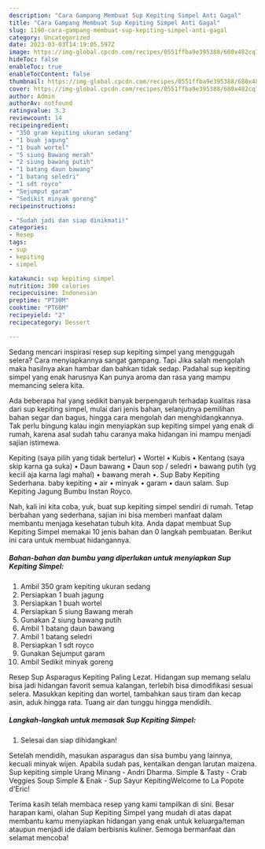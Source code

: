 ```yaml
---
description: "Cara Gampang Membuat Sup Kepiting Simpel Anti Gagal"
title: "Cara Gampang Membuat Sup Kepiting Simpel Anti Gagal"
slug: 1190-cara-gampang-membuat-sup-kepiting-simpel-anti-gagal
category: Uncategorized
date: 2023-03-03T14:19:05.597Z
image: https://img-global.cpcdn.com/recipes/0551ffba9e395388/680x482cq70/sup-kepiting-simpel-foto-resep-utama.jpg
hideToc: false
enableToc: true
enableTocContent: false
thumbnail: https://img-global.cpcdn.com/recipes/0551ffba9e395388/680x482cq70/sup-kepiting-simpel-foto-resep-utama.jpg
cover: https://img-global.cpcdn.com/recipes/0551ffba9e395388/680x482cq70/sup-kepiting-simpel-foto-resep-utama.jpg
author: Admin
authorAv: notfound
ratingvalue: 3.3
reviewcount: 14
recipeingredient:
- "350 gram kepiting ukuran sedang"
- "1 buah jagung"
- "1 buah wortel"
- "5 siung Bawang merah"
- "2 siung bawang putih"
- "1 batang daun bawang"
- "1 batang seledri"
- "1 sdt royco"
- "Sejumput garam"
- "Sedikit minyak goreng"
recipeinstructions:

- "Sudah jadi dan siap dinikmati!"
categories:
- Resep
tags:
- sup
- kepiting
- simpel

katakunci: sup kepiting simpel 
nutrition: 300 calories
recipecuisine: Indonesian
preptime: "PT30M"
cooktime: "PT60M"
recipeyield: "2"
recipecategory: Dessert

---
```



Sedang mencari inspirasi resep sup kepiting simpel yang menggugah selera? Cara menyiapkannya sangat gampang. Tapi Jika salah mengolah maka hasilnya akan hambar dan bahkan tidak sedap. Padahal sup kepiting simpel yang enak harusnya Kan punya aroma dan rasa yang mampu memancing selera kita.


Ada beberapa hal yang sedikit banyak berpengaruh terhadap kualitas rasa dari sup kepiting simpel, mulai dari jenis bahan, selanjutnya pemilihan bahan segar dan bagus, hingga cara mengolah dan menghidangkannya. Tak perlu bingung kalau ingin menyiapkan sup kepiting simpel yang enak di rumah, karena asal sudah tahu caranya maka hidangan ini mampu menjadi sajian istimewa.

Kepiting (saya pilih yang tidak bertelur) • Wortel • Kubis • Kentang (saya skip karna ga suka) • Daun bawang • Daun sop / seledri • bawang putih (yg keciil aja karna lagi mahal) • bawang merah •. Sup Baby Kepiting Sederhana. baby kepiting • air • minyak • garam • daun salam. Sup Kepiting Jagung Bumbu Instan Royco.


Nah, kali ini kita coba, yuk, buat sup kepiting simpel sendiri di rumah. Tetap berbahan yang sederhana, sajian ini bisa memberi manfaat dalam membantu menjaga kesehatan tubuh kita. Anda dapat membuat Sup Kepiting Simpel memakai 10 jenis bahan dan 0 langkah pembuatan. Berikut ini cara untuk membuat hidangannya.

<!--inarticleads1-->

##### Bahan-bahan dan bumbu yang diperlukan untuk menyiapkan Sup Kepiting Simpel:

1. Ambil 350 gram kepiting ukuran sedang
1. Persiapkan 1 buah jagung
1. Persiapkan 1 buah wortel
1. Persiapkan 5 siung Bawang merah
1. Gunakan 2 siung bawang putih
1. Ambil 1 batang daun bawang
1. Ambil 1 batang seledri
1. Persiapkan 1 sdt royco
1. Gunakan Sejumput garam
1. Ambil Sedikit minyak goreng


Resep Sup Asparagus Kepiting Paling Lezat. Hidangan sup memang selalu bisa jadi hidangan favorit semua kalangan, terlebih bisa dimodifikasi sesuai selera. Masukkan kepiting dan wortel, tambahkan saus tiram dan kecap asin, aduk hingga rata. Tuang air dan tunggu hingga mendidih. 

<!--inarticleads2-->

##### Langkah-langkah untuk memasak Sup Kepiting Simpel:


1. Selesai dan siap dihidangkan!

Setelah mendidih, masukan asparagus dan sisa bumbu yang lainnya, kecuali minyak wijen. Apabila sudah pas, kentalkan dengan larutan maizena. Sup kepiting simple Urang Minang - Andri Dharma. Simple &amp; Tasty - Crab Veggies Soup Simple &amp; Enak - Sup Sayur KepitingWelcome to La Popote d&#39;Eric! 

Terima kasih telah membaca resep yang kami tampilkan di sini. Besar harapan kami, olahan Sup Kepiting Simpel yang mudah di atas dapat membantu kamu menyiapkan hidangan yang enak untuk keluarga/teman ataupun menjadi ide dalam berbisnis kuliner. Semoga bermanfaat dan selamat mencoba!
